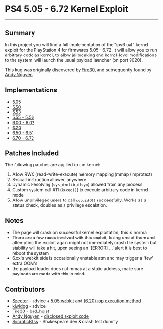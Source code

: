 # PS4 5.05 - 6.72 Kernel Exploit
---
## Summary
In this project you will find a full implementation of the "ipv6 uaf" kernel exploit for the PlayStation 4 for firmwares 5.05 - 6.72. It will allow you to run arbitrary code as kernel, to allow jailbreaking and kernel-level modifications to the system. will launch the usual payload launcher (on port 9020).

This bug was originally discovered by [Fire30](https://twitter.com/fire30), and subsequently found by [Andy Nguyen](https://twitter.com/theflow0/)

## Implementations
* [5.05](https://github.com/ChendoChap/ps4-ipv6-uaf/tree/5.05)
* [5.50](https://github.com/ChendoChap/ps4-ipv6-uaf/tree/5.50)
* [5.53](https://github.com/ChendoChap/ps4-ipv6-uaf/tree/5.53)
* [5.55 - 5.56](https://github.com/ChendoChap/ps4-ipv6-uaf/tree/5.55-5.56)
* [6.00 - 6.02](https://github.com/ChendoChap/ps4-ipv6-uaf/tree/6.00-6.02)
* [6.20](https://github.com/ChendoChap/ps4-ipv6-uaf/tree/6.20)
* [6.50 - 6.51](https://github.com/ChendoChap/ps4-ipv6-uaf/tree/6.50-6.51)
* [6.70 - 6.72](https://github.com/ChendoChap/ps4-ipv6-uaf/tree/6.70-6.72)

## Patches Included
The following patches are applied to the kernel:
1) Allow RWX (read-write-execute) memory mapping (mmap / mprotect)
2) Syscall instruction allowed anywhere
3) Dynamic Resolving (`sys_dynlib_dlsym`) allowed from any process
4) Custom system call #11 (`kexec()`) to execute arbitrary code in kernel mode
5) Allow unprivileged users to call `setuid(0)` successfully. Works as a status check, doubles as a privilege escalation.

## Notes
- The page will crash on successful kernel exploitation, this is normal
- There are a few races involved with this exploit, losing one of them and attempting the exploit again might not immediately crash the system but stability will take a hit, upon seeing an '[ERROR] ...' alert it is best to reboot the system.
- 6.xx's webkit side is occasionally unstable atm and may trigger a 'few' extra OOM's
- the payload loader does not mmap at a static address, make sure payloads are made with this in mind.

## Contributors

- [Specter](https://twitter.com/SpecterDev) - advice + [5.05 webkit](https://github.com/Cryptogenic/PS4-5.05-Kernel-Exploit/blob/master/expl.js) and [(6.20) rop execution method](https://github.com/Cryptogenic/PS4-6.20-WebKit-Code-Execution-Exploit)
- [kiwidog](https://twitter.com/kd_tech_) - advice
- [Fire30](https://twitter.com/fire30) - [bad_hoist](https://github.com/Fire30/bad_hoist)
- [Andy Nguyen](https://twitter.com/theflow0/) - [disclosed exploit code](https://hackerone.com/reports/826026)
- [SocraticBliss](https://twitter.com/SocraticBliss) - Shakespeare dev & crash test dummy